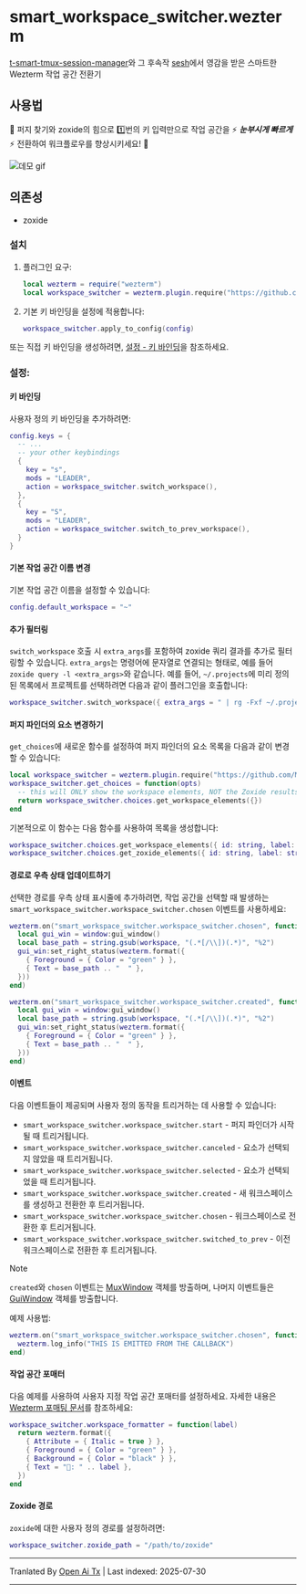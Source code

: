 # smart_workspace_switcher.wezterm

[t-smart-tmux-session-manager](https://github.com/joshmedeski/t-smart-tmux-session-manager)와 그 후속작 [sesh](https://github.com/joshmedeski/sesh)에서 영감을 받은 스마트한 Wezterm 작업 공간 전환기

## 사용법

💨 퍼지 찾기와 zoxide의 힘으로 1️⃣번의 키 입력만으로 작업 공간을 ⚡ ***눈부시게 빠르게*** ⚡ 전환하여 워크플로우를 향상시키세요! 💨

![데모 gif](https://github.com/MLFlexer/smart_workspace_switcher.wezterm/assets/75012728/a4f82fcf-5304-4891-a1e2-346767678dc6)

## 의존성

* zoxide

### 설치

1. 플러그인 요구:

    ```lua
    local wezterm = require("wezterm")
    local workspace_switcher = wezterm.plugin.require("https://github.com/MLFlexer/smart_workspace_switcher.wezterm")
    ```
2. 기본 키 바인딩을 설정에 적용합니다:


    ```lua
    workspace_switcher.apply_to_config(config)
    ```

또는 직접 키 바인딩을 생성하려면, [설정 - 키 바인딩](#Keybinding)을 참조하세요.

### 설정:
#### 키 바인딩
사용자 정의 키 바인딩을 추가하려면:

  ```lua
  config.keys = {
    -- ...
    -- your other keybindings
    {
      key = "s",
      mods = "LEADER",
      action = workspace_switcher.switch_workspace(),
    },
    {
      key = "S",
      mods = "LEADER",
      action = workspace_switcher.switch_to_prev_workspace(),
    }
  }
  ```
#### 기본 작업 공간 이름 변경
기본 작업 공간 이름을 설정할 수 있습니다:


```lua
config.default_workspace = "~"
```

#### 추가 필터링

`switch_workspace` 호출 시 `extra_args`를 포함하여 zoxide 쿼리 결과를 추가로 필터링할 수 있습니다. `extra_args`는 명령어에 문자열로 연결되는 형태로, 예를 들어 `zoxide query -l <extra_args>`와 같습니다. 예를 들어, `~/.projects`에 미리 정의된 목록에서 프로젝트를 선택하려면 다음과 같이 플러그인을 호출합니다:

  ```lua
  workspace_switcher.switch_workspace({ extra_args = " | rg -Fxf ~/.projects" })
  ```
#### 퍼지 파인더의 요소 변경하기

`get_choices`에 새로운 함수를 설정하여 퍼지 파인더의 요소 목록을 다음과 같이 변경할 수 있습니다:


```lua
local workspace_switcher = wezterm.plugin.require("https://github.com/MLFlexer/smart_workspace_switcher.wezterm")
workspace_switcher.get_choices = function(opts)
  -- this will ONLY show the workspace elements, NOT the Zoxide results
  return workspace_switcher.choices.get_workspace_elements({})
end
```
기본적으로 이 함수는 다음 함수를 사용하여 목록을 생성합니다:


```lua
workspace_switcher.choices.get_workspace_elements({ id: string, label: string }[])
workspace_switcher.choices.get_zoxide_elements({ id: string, label: string }[], {extra_args?: string, workspace_ids?: workspace_ids}?)
```

#### 경로로 우측 상태 업데이트하기

선택한 경로를 우측 상태 표시줄에 추가하려면, 작업 공간을 선택할 때 발생하는 `smart_workspace_switcher.workspace_switcher.chosen` 이벤트를 사용하세요:

  ```lua
  wezterm.on("smart_workspace_switcher.workspace_switcher.chosen", function(window, workspace)
    local gui_win = window:gui_window()
    local base_path = string.gsub(workspace, "(.*[/\\])(.*)", "%2")
    gui_win:set_right_status(wezterm.format({
      { Foreground = { Color = "green" } },
      { Text = base_path .. "  " },
    }))
  end)

  wezterm.on("smart_workspace_switcher.workspace_switcher.created", function(window, workspace)
    local gui_win = window:gui_window()
    local base_path = string.gsub(workspace, "(.*[/\\])(.*)", "%2")
    gui_win:set_right_status(wezterm.format({
      { Foreground = { Color = "green" } },
      { Text = base_path .. "  " },
    }))
  end)
  ```
#### 이벤트

다음 이벤트들이 제공되며 사용자 정의 동작을 트리거하는 데 사용할 수 있습니다:

* `smart_workspace_switcher.workspace_switcher.start` - 퍼지 파인더가 시작될 때 트리거됩니다.
* `smart_workspace_switcher.workspace_switcher.canceled` - 요소가 선택되지 않았을 때 트리거됩니다.
* `smart_workspace_switcher.workspace_switcher.selected` - 요소가 선택되었을 때 트리거됩니다.
* `smart_workspace_switcher.workspace_switcher.created` - 새 워크스페이스를 생성하고 전환한 후 트리거됩니다.
* `smart_workspace_switcher.workspace_switcher.chosen` - 워크스페이스로 전환한 후 트리거됩니다.
* `smart_workspace_switcher.workspace_switcher.switched_to_prev` - 이전 워크스페이스로 전환한 후 트리거됩니다.

> [!NOTE]
> `created`와 `chosen` 이벤트는 [MuxWindow](https://wezfurlong.org/wezterm/config/lua/mux-window/) 객체를 방출하며, 나머지 이벤트들은 [GuiWindow](https://wezfurlong.org/wezterm/config/lua/window/index.html) 객체를 방출합니다. 

예제 사용법:


  ```lua
  wezterm.on("smart_workspace_switcher.workspace_switcher.chosen", function(window, workspace)
    wezterm.log_info("THIS IS EMITTED FROM THE CALLBACK")
  end)
  ```

#### 작업 공간 포매터

다음 예제를 사용하여 사용자 지정 작업 공간 포매터를 설정하세요. 자세한 내용은 [Wezterm 포매팅 문서](https://wezfurlong.org/wezterm/config/lua/wezterm/format.html)를 참조하세요:

  ```lua
  workspace_switcher.workspace_formatter = function(label)
    return wezterm.format({
      { Attribute = { Italic = true } },
      { Foreground = { Color = "green" } },
      { Background = { Color = "black" } },
      { Text = "󱂬: " .. label },
    })
  end
  ```

#### Zoxide 경로

`zoxide`에 대한 사용자 정의 경로를 설정하려면:

  ```lua
  workspace_switcher.zoxide_path = "/path/to/zoxide"
  ```


---

Tranlated By [Open Ai Tx](https://github.com/OpenAiTx/OpenAiTx) | Last indexed: 2025-07-30

---